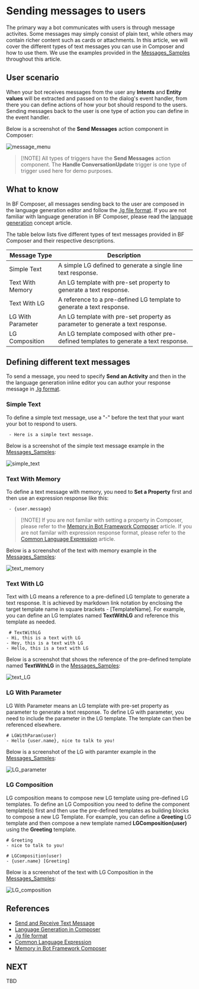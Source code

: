 # Sending messages to users
The primary way a bot communicates with users is through message activites. Some messages may simply consist of plain text, while others may contain richer content such as cards or attachments. In this article, we will cover the different types of text messages you can use in Composer and how to use them. We use the examples provided in the [Messages_Samples](https://github.com/microsoft/BotFramework-Composer/tree/master/SampleBots/Message_Samples/ComposerDialogs) throughout this article. 

## User scenario
When your bot receives messages from the user any **Intents** and **Entity values** will be extracted and passed on to the dialog's event handler, from there you can define actions of how your bot should respond to the users. Sending messages back to the user is one type of action you can define in the event handler. 

Below is a screenshot of the **Send Messages** action component in Composer: 

![message_menu](./media/send_messages/message_menu.png)

> [!NOTE] All types of triggers have the **Send Messages** action component. The **Handle ConversationUpdate** trigger is one type of trigger used here for demo purposes. 

## What to know
In BF Composer, all messages sending back to the user are composed in the language generation editor and follow the [.lg file format](https://github.com/microsoft/BotBuilder-Samples/blob/master/experimental/language-generation/docs/lg-file-format.md). If you are not familiar with language generation in BF Composer, please read the [language generation](https://github.com/microsoft/BotFramework-Composer/blob/kaiqb/Ignite2019/docs/concept-language-genereation-draft.md) concept article. 

The table below lists five different types of text messages provided in BF Composer and their respective descriptions. 

| Message Type     | Description                                                                                  |
| ---------------- | -------------------------------------------------------------------------------------------- |
| Simple Text      | A simple LG defined to generate a single line text response. |
| Text With Memory | An LG template with pre-set property to generate a text response.    |
| Text With LG     | A reference to a pre-defined LG template to generate a text response. |
| LG With Parameter | An LG template with pre-set property as parameter to generate a text response. |
| LG Composition    | An LG template composed with other pre-defined templates to generate a text response. |

## Defining different text messages
To send a message, you need to specify **Send an Activity** and then in the the language generation inline editor you can author your response message in [.lg format](https://github.com/microsoft/BotBuilder-Samples/blob/master/experimental/language-generation/docs/lg-file-format.md). 

### Simple Text
To define a simple text message, use a "-" before the text that your want your bot to respond to users. 

     - Here is a simple text message. 

Below is a screenshot of the simple text message example in the [Messages_Samples](https://github.com/microsoft/BotFramework-Composer/tree/master/SampleBots/Message_Samples/ComposerDialogs): 

![simple_text](./media/send_messages/simple_text.png)

### Text With Memory
To define a text message with memory, you need to **Set a Property** first and then use an expression response like this: 

     - {user.message} 

> [!NOTE] If you are not familar with setting a property in Composer, please refer to the [Memory in Bot Framework Composer](https://github.com/microsoft/BotFramework-Composer/blob/kaiqb/Ignite2019/docs/concept-memory-draft.md) article. If you are not familar with expression response format, please refer to the [Common Language Expression](https://github.com/microsoft/BotBuilder-Samples/tree/master/experimental/common-expression-language#readme) article. 

Below is a screenshot of the text with memory example in the [Messages_Samples](https://github.com/microsoft/BotFramework-Composer/tree/master/SampleBots/Message_Samples/ComposerDialogs): 

![text_memory](./media/send_messages/text_memory.png)

### Text With LG
Text with LG means a reference to a pre-defined LG template to generate a text response. It is achieved by markdown link notation by enclosing the target template name in square brackets - [TemplateName]. For example, you can define an LG templates named **TextWithLG** and reference this template as needed. 

     # TextWithLG
    - Hi, this is a text with LG
    - Hey, this is a text with LG
    - Hello, this is a text with LG 

Below is a screenshot that shows the reference of the pre-defined template named **TextWithLG** in the [Messages_Samples](https://github.com/microsoft/BotFramework-Composer/tree/master/SampleBots/Message_Samples/ComposerDialogs): 

![text_LG](./media/send_messages/text_LG.png)

### LG With Parameter
LG With Parameter means an LG template with pre-set property as parameter to generate a text response. To define LG with parameter, you need to include the parameter in the LG template. The template can then be referenced elsewhere. 

    # LGWithParam(user)
    - Hello {user.name}, nice to talk to you!

Below is a screenshot of the LG with paramter example in the [Messages_Samples](https://github.com/microsoft/BotFramework-Composer/tree/master/SampleBots/Message_Samples/ComposerDialogs): 

![LG_parameter](./media/send_messages/LG_parameter.png)

### LG Composition
LG composition means to compose new LG template using pre-defined LG templates. To define an LG Composition you need to define the component template(s) first and then use the pre-defined templates as building blocks to compose a new LG Template. For example, you can define a **Greeting** LG template and then compose a new template named **LGComposition(user)** using the **Greeting** template. 

    # Greeting
    - nice to talk to you!

    # LGComposition(user)
    - {user.name} [Greeting]

Below is a screenshot of the text with LG Composition in the [Messages_Samples](https://github.com/microsoft/BotFramework-Composer/tree/master/SampleBots/Message_Samples/ComposerDialogs): 

![LG_composition](./media/send_messages/LG_composition.png)


## References 
- [Send and Receive Text Message](https://docs.microsoft.com/en-us/azure/bot-service/bot-builder-howto-send-messages?view=azure-bot-service-4.0)
- [Language Generation in Composer](https://github.com/microsoft/BotFramework-Composer/blob/kaiqb/Ignite2019/docs/concept-language-genereation-draft.md)
- [.lg file format](https://github.com/microsoft/BotBuilder-Samples/blob/master/experimental/language-generation/docs/lg-file-format.md)
- [Common Language Expression](https://github.com/microsoft/BotBuilder-Samples/tree/master/experimental/common-expression-language#readme)
- [Memory in Bot Framework Composer](https://github.com/microsoft/BotFramework-Composer/blob/kaiqb/Ignite2019/docs/concept-memory-draft.md)

## NEXT
TBD